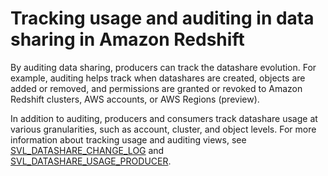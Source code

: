 # Tracking usage and auditing in data sharing in Amazon Redshift<a name="auditing"></a>

By auditing data sharing, producers can track the datashare evolution\. For example, auditing helps track when datashares are created, objects are added or removed, and permissions are granted or revoked to Amazon Redshift clusters, AWS accounts, or AWS Regions \(preview\)\.

In addition to auditing, producers and consumers track datashare usage at various granularities, such as account, cluster, and object levels\. For more information about tracking usage and auditing views, see [SVL\_DATASHARE\_CHANGE\_LOG](r_SVL_DATASHARE_CHANGE_LOG.md) and [SVL\_DATASHARE\_USAGE\_PRODUCER](r_SVL_DATASHARE_USAGE_PRODUCER.md)\.